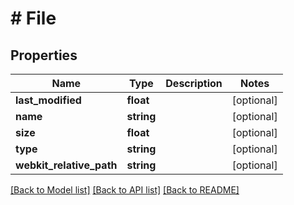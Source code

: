 # # File

## Properties

Name | Type | Description | Notes
------------ | ------------- | ------------- | -------------
**last_modified** | **float** |  | [optional]
**name** | **string** |  | [optional]
**size** | **float** |  | [optional]
**type** | **string** |  | [optional]
**webkit_relative_path** | **string** |  | [optional]

[[Back to Model list]](../../README.md#models) [[Back to API list]](../../README.md#endpoints) [[Back to README]](../../README.md)
